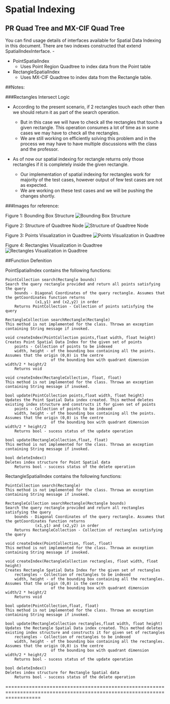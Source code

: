 # Spatial Indexing

## PR Quad Tree and MX-CIF Quad Tree

You can find usage details of interfaces available for Spatial Data Indexing in this document.
There are two indexes constructed that extend SpatialIndexInterface. - 

* PointSpatialIndex
	* Uses Point Region Quadtree to index data from the Point table
* RectangleSpatialIndex 
	* Uses MX-CIF Quadtree to index data from the Rectangle table.

##Notes:

###Rectangles Intersect Logic

* According to the present scenario, if 2 rectangles touch each other then we should return it as part of the search operation. 
	* But in this case we will have to check all the rectangles that touch a given rectangle. This operation consumes a lot of time as in some cases we may have to check all the rectangles.
	* We are still working on efficiently solving this problem and in the process we may have to have multiple discussions with the class and the professor.

* As of now our spatial indexing for rectangle returns only those rectangles if it is completely inside the given rectangle.
	* Our implementation of spatial indexing for rectangles work for majority of the test cases, however output of few test cases are not as expected. 
	* We are working on these test cases and we will be pushing the changes shortly.

###Images for reference:

Figure 1: Bounding Box Structure 
![Bounding Box Structure](https://github.com/nakulchawla09/advances-quadtree/blob/master/new/advdbSpatialTest/Test/Images/BoundingBoxStructure.png)

Figure 2: Structure of Quadtree Node
![Structure of Quadtree Node](https://github.com/nakulchawla09/advances-quadtree/blob/master/new/advdbSpatialTest/Test/Images/StructureOfQuadtreeNode.png)

Figure 3: Points Visualization in Quadtree
![Points Visualization in Quadtree](https://github.com/nakulchawla09/advances-quadtree/blob/master/new/advdbSpatialTest/Test/Images/TestCase1PointsVisualization.png)

Figure 4: Rectangles Visualization in Quadtree
![Rectangles Visualization in Quadtree](https://github.com/nakulchawla09/advances-quadtree/blob/master/new/advdbSpatialTest/Test/Images/TestCaseRectangulesVisualization.png)

##Function Defenition

PointSpatialIndex contains the following functions:
	
	PointCollection search(Rectangle bounds)
	Search the query rectangle provided and return all points satisfying the query
		bounds - Diagonal Coordinates of the query rectangle. Assumes that the getCoordinates function returns
		         (x1,y1) and (x2,y2) in order
		Returns PointCollection - Collection of points satisfying the query
	
	RectangleCollection searchRectangle(Rectangle)
	This method is not implemented for the class. Throwa an exception containing String message if invoked.
	
	void createIndex(PointCollection points,float width, float height)
	Creates Point Spatial Data Index for the given set of points
		points - Collection of points to be indexed
		width, height - of the bounding box containing all the points. Assumes that the origin (0,0) is the centre
						of the bounding box with quadrant dimension width/2 * height/2
		Returns void
	
	void createIndex(RectangleCollection, float, float)
	This method is not implemented for the class. Throwa an exception containing String message if invoked.
		
	bool update(PointCollection points,float width, float height)
	Updates the Point Spatial Data index created. This method deletes existing index structure and constructs it for given set of points
		points - Collection of points to be indexed
		width, height - of the bounding box containing all the points. Assumes that the origin (0,0) is the centre
						of the bounding box with quadrant dimension width/2 * height/2
		Returns bool - sucess status of the update operation
	
	bool update(RectangleCollection,float, float)
	This method is not implemented for the class. Throwa an exception containing String message if invoked.
	
	bool deleteIndex()
	Deletes index structure for Point Spatial data
		Returns bool - success status of the delete operation
	
RectangleSpatialIndex contains the following functions:
	
	PointCollection search(Rectangle)
	This method is not implemented for the class. Throwa an exception containing String message if invoked.
	
	RectangleCollection searchRectangle(Rectangle bounds)
	Search the query rectangle provided and return all rectangles satisfying the query
		bounds - Diagonal Coordinates of the query rectangle. Assumes that the getCoordinates function returns
		         (x1,y1) and (x2,y2) in order
		Returns RectangleCollection - Collection of rectangles satisfying the query
		
	void createIndex(PointCollection, float, float)
	This method is not implemented for the class. Throwa an exception containing String message if invoked.
	
	void createIndex(RectangleCollection rectangles, float width, float height)
	Creates Rectangle Spatial Data Index for the given set of rectangles
		rectangles - Collection of rectangles to be indexed
		width, height - of the bounding box containing all the rectangles. Assumes that the origin (0,0) is the centre
						of the bounding box with quadrant dimension width/2 * height/2
		Returns void
		
	bool update(PointCollection,float, float)
	This method is not implemented for the class. Throwa an exception containing String message if invoked.
	
	bool update(RectangleCollection rectangles,float width, float height)
	Updates the Rectangle Spatial Data index created. This method deletes existing index structure and constructs it for given set of rectangles
		rectangles - Collection of rectangles to be indexed
		width, height - of the bounding box containing all the rectangles. Assumes that the origin (0,0) is the centre
						of the bounding box with quadrant dimension width/2 * height/2
		Returns bool - sucess status of the update operation
		
	bool deleteIndex()
	Deletes index structure for Rectangle Spatial data
		Returns bool - success status of the delete operation


========================================================================================================================

